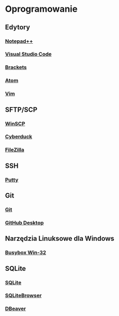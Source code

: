 # Oprogramowanie

## Edytory

### [Notepad++](https://notepad-plus-plus.org/)

### [Visual Studio Code](https://code.visualstudio.com/)

### [Brackets](http://brackets.io/)

### [Atom](https://atom.io/)

### [Vim](https://www.vim.org/download.php)

## SFTP/SCP

### [WinSCP](https://winscp.net)

### [Cyberduck](https://cyberduck.io/)

### [FileZilla](https://filezilla-project.org/)

## SSH

### [Putty](https://www.chiark.greenend.org.uk/~sgtatham/putty/)

## Git

### [Git](https://git-scm.com/)

### [GitHub Desktop](https://desktop.github.com/)

## Narzędzia Linuksowe dla Windows

### [Busybox Win-32](https://frippery.org/busybox/)

## SQLite

### [SQLite](http://sqlite.org/index.html)

### [SQLiteBrowser](http://sqlitebrowser.org/)

### [DBeaver](https://dbeaver.io/)
